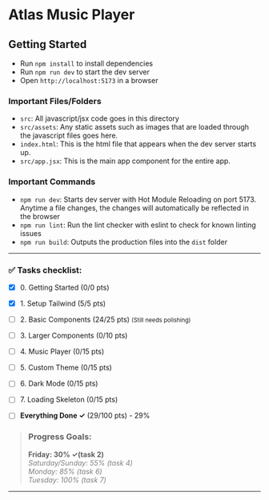 # Atlas Music Player

## Getting Started

- Run `npm install` to install dependencies
- Run `npm run dev` to start the dev server
- Open `http://localhost:5173` in a browser

### Important Files/Folders

- `src`: All javascript/jsx code goes in this directory
- `src/assets`: Any static assets such as images that are loaded through the javascript files goes here.
- `index.html`: This is the html file that appears when the dev server starts up.
- `src/app.jsx`: This is the main app component for the entire app.

### Important Commands

- `npm run dev`: Starts dev server with Hot Module Reloading on port 5173. Anytime a file changes, the changes will automatically be reflected in the browser
- `npm run lint`: Run the lint checker with eslint to check for known linting issues
- `npm run build`: Outputs the production files into the `dist` folder


---

### ✅ Tasks checklist:
- [X] ​0. Getting Started (0/0 pts)
- [X] ​1. Setup Tailwind (5/5 pts)
- [ ] ​2. Basic Components (24/25 pts) <small>(Still needs polishing)</small>
- [ ] ​3. Larger Components (0/10 pts)
- [ ] ​4. Music Player (0/15 pts)
- [ ] ​5. Custom Theme (0/15 pts)
- [ ] ​6. Dark Mode (0/15 pts)
- [ ] ​7. Loading Skeleton (0/15 pts)


- [ ] **Everything Done ✓** (29/100 pts) - 29%

>### Progress Goals:
><strong>Friday: 30% ✓(task 2)</strong>  
<em style="color: gray">Saturday/Sunday: 55% (task 4)</em>  
<em style="color: gray">Monday: 85% (task 6)</em>  
<em style="color: gray">Tuesday: 100% (task 7)</em>

---

